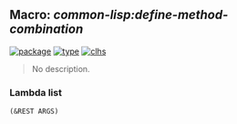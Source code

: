 ## Macro: ***common-lisp:define-method-combination***
[![package](https://img.shields.io/badge/Package-COMMON--LISP-5f9ea0.svg?style=social&colorA=999999)](../) [![type](https://img.shields.io/badge/Type-Macro-5f9ea0.svg?style=social&colorA=999999)](../#macro) [![clhs](https://img.shields.io/badge/CLHS-DEFINE--METHOD--COMBINATION-5f9ea0.svg?style=social&colorA=999999)](http://www.lispworks.com/documentation/HyperSpec/Body/m_defi_4.htm) 

> No description.

### Lambda list
```
(&REST ARGS)
```
